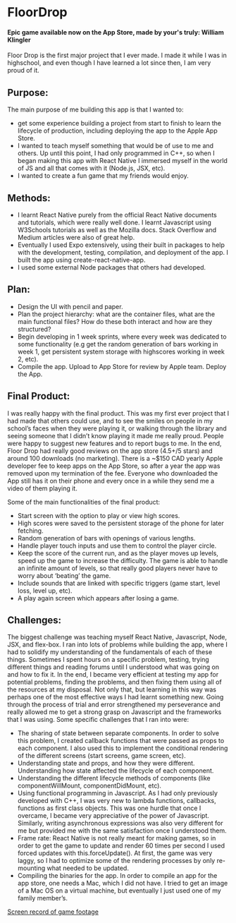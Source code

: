 # FloorDrop
#### Epic game available now on the App Store, made by your's truly: William Klingler

Floor Drop is the first major project that I ever made. I made it while I was in highschool, and even though I have learned a lot since then, I am very proud of it.

## Purpose:
The main purpose of me building this app is that I wanted to:
- get some experience building a project from start to finish to learn the lifecycle of production, including deploying the app to the Apple App Store.
- I wanted to teach myself something that would be of use to me and others. Up until this point, I had only programmed in C++, so when I began making this app with React Native I immersed myself in the world of JS and all that comes with it (Node.js, JSX, etc).
- I wanted to create a fun game that my friends would enjoy. 

## Methods:
- I learnt React Native purely from the official React Native documents and tutorials, which were really well done. I learnt Javascript using W3Schools tutorials as well as the Mozilla docs. Stack Overflow and Medium articles were also of great help.
- Eventually I used Expo extensively, using their built in packages to help with the development, testing, compilation, and deployment of the app. I built the app using create-react-native-app. 
- I used some external Node packages that others had developed.

## Plan:
- Design the UI with pencil and paper.
- Plan the project hierarchy: what are the container files, what are the main functional files? How do these both interact and how are they structured? 
- Begin developing in 1 week sprints, where every week was dedicated to some functionality (e.g get the random generation of bars working in week 1, get persistent system storage with highscores working in week 2, etc). 
- Compile the app. Upload to App Store for review by Apple team. Deploy the App. 

## Final Product:
I was really happy with the final product. This was my first ever project that I had made that others could use, and to see the smiles on people in my school’s faces when they were playing it, or walking through the library and seeing someone that I didn’t know playing it made me really proud. People were happy to suggest new features and to report bugs to me. In the end, Floor Drop had really good reviews on the app store (4.5+/5 stars) and around 100 downloads (no marketing). There is a ~$150 CAD yearly Apple developer fee to keep apps on the App Store, so after a year the app was removed upon my termination of the fee. Everyone who downloaded the App still has it on their phone and every once in a while they send me a video of them playing it. 

Some of the main functionalities of the final product:

- Start screen with the option to play or view high scores.
- High scores were saved to the persistent storage of the phone for later fetching.
- Random generation of bars with openings of various lengths.
- Handle player touch inputs and use them to control the player circle.
- Keep the score of the current run, and as the player moves up levels, speed up the game to increase the difficulty. The game is able to handle an infinite amount of levels, so that really good players never have to worry about ‘beating’ the game. 
- Include sounds that are linked with specific triggers (game start, level loss, level up, etc). 
- A play again screen which appears after losing a game. 


## Challenges:
The biggest challenge was teaching myself React Native, Javascript, Node, JSX, and flex-box. I ran into lots of problems while building the app, where I had to solidify my understanding of the fundamentals of each of these things. Sometimes I spent hours on a specific problem, testing, trying different things and reading forums until I understood what was going on and how to fix it. In the end, I became very efficient at testing my app for potential problems, finding the problems, and then fixing them using all of the resources at my disposal. Not only that, but learning in this way was perhaps one of the most effective ways I had learnt something new. Going through the process of trial and error strengthened my perseverance and really allowed me to get a strong grasp on Javascript and the frameworks that I was using. Some specific challenges that I ran into were:

- The sharing of state between separate components. In order to solve this problem, I created callback functions that were passed as props to each component. I also used this to implement the conditional rendering of the different screens (start screens, game screen, etc).
- Understanding state and props, and how they were different. Understanding how state affected the lifecycle of each component.
- Understanding the different lifecycle methods of components (like componentWillMount, componentDidMount, etc).
- Using functional programming in Javascript. As I had only previously developed with C++, I was very new to lambda functions, callbacks, functions as first class objects. This was one hurdle that once I overcame, I became very appreciative of the power of Javascript. Similarly, writing asynchronous expressions was also very different for me but provided me with the same satisfaction once I understood them.
- Frame rate: React Native is not really meant for making games, so in order to get the game to update and render 60 times per second I used forced updates with this.forceUpdate(). At first, the game was very laggy, so I had to optimize some of the rendering processes by only re-mounting what needed to be updated. 
- Compiling the binaries for the app. In order to compile an app for the app store, one needs a Mac, which I did not have. I tried to get an image of a Mac OS on a virtual machine, but eventually I just used one of my family member’s. 

[Screen record of game footage](https://live.staticflickr.com/video/49932251522/3e76a18994/720p.mp4?s=eyJpIjo0OTkzMjI1MTUyMiwiZSI6MTU5MDU5MDk5NCwicyI6IjY5ZmIwMDE4NDYwNWJiODVkMGZkNjA1NTViZDk3NTg4ZTQ5ZTVkZmEiLCJ2IjoxfQ) 
